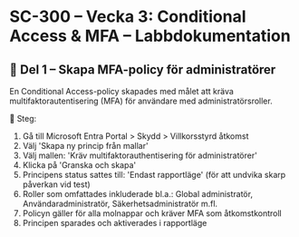 # SC-300 – Vecka 3: Conditional Access & MFA – Labbdokumentation
## 🔹 Del 1 – Skapa MFA-policy för administratörer
En Conditional Access-policy skapades med målet att kräva multifaktorautentisering (MFA) för användare med administratörsroller.

🧭 Steg:
1. Gå till Microsoft Entra Portal > Skydd > Villkorsstyrd åtkomst
2. Välj 'Skapa ny princip från mallar'
3. Välj mallen: 'Kräv multifaktorauthentisering för administratörer'
4. Klicka på 'Granska och skapa'
5. Principens status sattes till: 'Endast rapportläge' (för att undvika skarp påverkan vid test)
6. Roller som omfattades inkluderade bl.a.: Global administratör, Användaradministratör, Säkerhetsadministratör m.fl.
7. Policyn gäller för alla molnappar och kräver MFA som åtkomstkontroll
8. Principen sparades och aktiverades i rapportläge